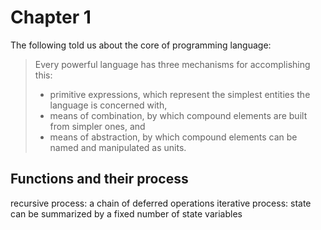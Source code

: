 # Chapter 1 
The following told us about the core of programming language:
> Every powerful language has three mechanisms for accomplishing this:
>   - primitive expressions, which represent the simplest entities the language is concerned with,
>   - means of combination, by which compound elements are built from simpler ones, and
>   - means of abstraction, by which compound elements can be named and manipulated as units. 

## Functions and their process

recursive process: a chain of deferred operations
iterative process: state can be summarized by a fixed number of state variables